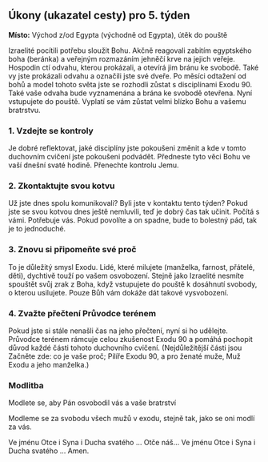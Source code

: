 ## Úkony (ukazatel cesty) pro 5. týden

**Místo:** Východ z/od Egypta (východně od Egypta), útěk do pouště

Izraelité pocítili potřebu sloužit Bohu. Akčně reagovali zabitím egyptského boha (beránka) a veřejným rozmazáním jehněčí krve na jejich veřeje. Hospodin ctí odvahu, kterou prokázali, a otevírá jim bránu ke svobodě. Také vy jste prokázali odvahu a označili jste své dveře. Po měsíci odtažení od bohů a model tohoto světa jste se rozhodli zůstat s disciplínami Exodu 90. Také vaše odvaha bude vyznamenána a brána ke svobodě otevřena. Nyní vstupujete do pouště. Vyplatí se vám zůstat velmi blízko Bohu a vašemu bratrstvu.

### 1. Vzdejte se kontroly

Je dobré reflektovat, jaké disciplíny jste pokoušeni změnit a kde v tomto duchovním cvičení jste pokoušeni podvádět. Předneste tyto věci Bohu ve vaší dnešní svaté hodině. Přenechte kontrolu Jemu.

### 2. Zkontaktujte svou kotvu

Už jste dnes spolu komunikovali? Byli jste v kontaktu tento týden? Pokud jste se svou kotvou dnes ještě nemluvili, teď je dobrý čas tak učinit. Počítá s vámi. Potřebuje vás. Pokud povolíte a on spadne, bude to bolestný pád, tak je to jednoduché.

### 3. Znovu si připomeňte své proč

To je důležitý smysl Exodu. Lidé, které milujete (manželka, farnost, přátelé, děti), dychtivě touží po vašem osvobození. Stejně jako Izraelité nesmíte spouštět svůj zrak z Boha, když vstupujete do pouště k dosáhnutí svobody, o kterou usilujete. Pouze Bůh vám dokáže dát takové vysvobození.

### 4. Zvažte přečtení Průvodce terénem

Pokud jste si stále nenašli čas na jeho přečtení, nyní si ho udělejte. Průvodce terénem rámcuje celou zkušenost Exodu 90 a pomáhá pochopit důvod každé části tohoto duchovního cvičení. (Nejdůležitější části jsou Začněte zde: co je vaše proč; Pilíře Exodu 90, a pro ženaté muže, Muž Exodu a jeho manželka.)

### Modlitba

Modlete se, aby Pán osvobodil vás a vaše bratrství

Modleme se za svobodu všech mužů v exodu, stejně tak, jako se oni modlí za vás.

Ve jménu Otce i Syna i Ducha svatého … Otče náš… Ve jménu Otce i Syna i Ducha svatého … Amen.
